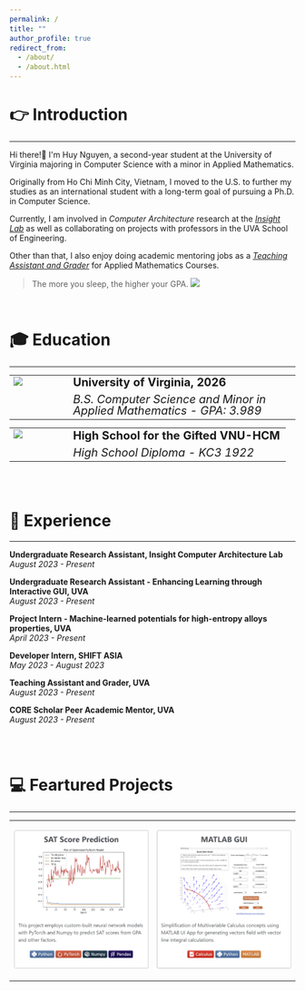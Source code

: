 ```yaml
---
permalink: /
title: ""
author_profile: true
redirect_from: 
  - /about/
  - /about.html
---
```



👉 Introduction
======
-----------------
Hi there!👋 I'm Huy Nguyen, a second-year student at the University of Virginia majoring in Computer Science with a minor in Applied Mathematics. 

Originally from Ho Chi Minh City, Vietnam, I moved to the U.S. to further my studies as an international student with a long-term goal of pursuing a Ph.D. in Computer Science.

Currently, I am involved in _Computer Architecture_ research at the [*Insight Lab*](https://insight-cal.github.io/) as well as collaborating on projects with professors in the UVA School of Engineering. 

Other than that, I also enjoy doing academic mentoring jobs as a [*Teaching Assistant and Grader*](https://huy310304.github.io/teaching/) for Applied Mathematics Courses. 

> The more you sleep, the higher your GPA. <img src="https://media.giphy.com/media/itdYhaQ5GKXczC1WFJ/giphy.gif" width = 40px>

<br>

🎓 Education
======
------------------
<table style="border-collapse: collapse; border: none;">
  <tr>
    <td rowspan="2" style="border: none; width: 90px; padding-right: 5px; vertical-align: top;">
      <a href="https://engineering.virginia.edu/">
      <img src="https://github.com/huy310304/huy310304.github.io/assets/114793725/ee13b63c-ecf7-435c-b788-e290c8a7a6a0" width="70">
      </a>
    </td>
    <td style="border: none; font-weight: bold; font-size: 20px; line-height: 1; padding-bottom: 5px;"> University of Virginia, 2026</td>
  </tr>
  <tr>
    <td style="border: none; font-size: 20px; font-style:italic; line-height: 1; padding-top: 5px;">B.S. Computer Science and Minor in Applied Mathematics - GPA: 3.989</td>
  </tr>
</table>

<p></p>

<table style="border: none;">
  <tr style="border: none;">
    <td rowspan="2" style="border: none; width: 90px; padding-right: 5px; vertical-align: top;">
      <a href="https://ptnk.edu.vn/">
      <img src="https://github.com/huy310304/huy310304.github.io/assets/114793725/3a24b89a-24b3-45c8-a2b1-85923dddc63d" width="70">
      </a>
    </td>
    <td style="border: none; font-weight: bold; font-size: 20px; line-height: 1; padding-bottom: 5px;">High School for the Gifted VNU-HCM</td>
  </tr>
  <tr>
    <td style="border: none; font-size: 20px; font-style:italic; line-height: 1; padding-top: 5px;">High School Diploma - KC3 1922</td>
  </tr>
</table>

<br><br>


💼 Experience 
======
------------------
**Undergraduate Research Assistant, Insight Computer Architecture Lab**  
*August 2023 - Present*  

**Undergraduate Research Assistant - Enhancing Learning through Interactive GUI, UVA**  
*August 2023 - Present*

**Project Intern - Machine-learned potentials for high-entropy alloys properties, UVA**  
*April 2023 - Present*

**Developer Intern, SHIFT ASIA**  
*May 2023 - August 2023*

**Teaching Assistant and Grader, UVA**  
*August 2023 - Present*

**CORE Scholar Peer Academic Mentor, UVA**  
*August 2023 - Present*

<br><br>

💻 Feartured Projects
======
---------------

<!-- Displayed Table with Image, should be in the same dimension-->

<table style="border-collapse: collapse; border: none;">
  <tr>
    <!-- Project 1 with just the image created below-->
    <td style="border: none; width:50%;">
      <p align="center">
        <a href="https://github.com/huy310304/SAT-score-prediction"><img src="../images/SAT_1021_1052.png" width="100%" alt="SAT Project Pic"/></a>
      </p>
    </td>
    <!-- Project 2 with just the image-->
    <td style="border: none; width:50%">
      <p align="center">
        <a href="https://github.com/huy310304/MATLAB-GUI-main"><img src="../images/MATLAB_1021_1052.png" width="100%" alt="Matlab GUI Pic"/></a>
      </p>
    </td>
  </tr>
</table>


<!-- Table for generating the image to get clicking effect-->
<!-- For future project, generate the image so that it have the same dimensions-->

<!--
<table>
  <tr>
    <td width="50%">
      <div style="background-color: lightgrey; padding: 2px; border-radius: 5px;">
        <div onclick="window.location='URL_TO_PROJECT_1';" style="cursor: pointer; background-color: white; padding: 10px;">
          <h1 align="center">SAT Score Prediction</h1>
          <p align="center">
            <img src="https://github.com/huy310304/huy310304.github.io/assets/114793725/550f5f46-6556-44dd-b3e4-b333760e8d43" style="width:70%;" alt="Project 1 Screenshot"/>
          </p>
          <p>This project employs custom-built neural network models with PyTorch and Numpy to predict SAT scores from GPA and other factors.</p>
          <p align="center">
            <img src="https://img.shields.io/badge/Python-3776AB?style=flat&logo=python&logoColor=white" alt="Python"/>
            <img src="https://img.shields.io/badge/PyTorch-%23EE4C2C.svg?&style=flat&logo=PyTorch&logoColor=white" alt="Pytorch"/>
            <img src="https://img.shields.io/badge/Numpy-%23013243.svg?&style=flat&logo=numpy&logoColor=white" alt="Numpy"/>
            <img src="https://img.shields.io/badge/Pandas-%23150458.svg?style=flat&logo=pandas&logoColor=white" alt="Pandas"/>
          </p>
        </div>
      </div>
    </td>
    <td width="50%">
      <div style="background-color: lightgrey; padding: 2px; border-radius: 5px;">
        <div onclick="window.location='URL_TO_PROJECT_2';" style="cursor: pointer; background-color: white; padding: 10px;">
          <h1 align="center">MATLAB GUI</h1>
          <p align="center">
            <img src="../images/vector_field_line_integral_3d.png" width="70%" alt="MATLAB GUI pic"/>
          </p>
          <p>Simplification of Multivariable Calculus concepts using MATLAB UI App for generating vectors field with vector line integral calculations.</p>
          <p align="center">
            <img src="https://img.shields.io/badge/Calculus-FF0000.svg?style=flat&logo=libreofficemath&logoColor=white" alt="Calculus"/>
            <img src="https://img.shields.io/badge/Python-3776AB?style=flat&logo=python&logoColor=white" alt="Python"/>
            <img src="https://img.shields.io/badge/MATLAB-F58025?style=flat&logo=matlab&logoColor=white" alt="MATLAB"/>
          </p>
        </div>
      </div>
    </td>
  </tr>
</table>
-->

